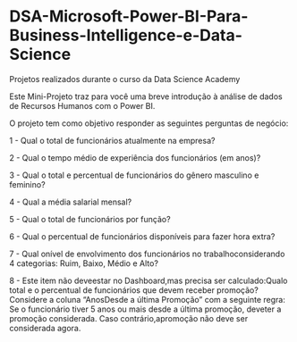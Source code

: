 # DSA-Microsoft-Power-BI-Para-Business-Intelligence-e-Data-Science
Projetos realizados durante o curso da Data Science Academy

Este  Mini-Projeto  traz  para  você  uma  breve  introdução  à  análise  de dados de Recursos Humanos com o Power BI. 

O projeto tem como objetivo responder as seguintes perguntas de negócio:

1 - Qual o total de funcionários atualmente na empresa?

2 - Qual o tempo médio de experiência dos funcionários (em anos)?

3 - Qual o total e percentual de funcionários do gênero masculino e feminino?

4 - Qual a média salarial mensal?

5 - Qual o total de funcionários por função?

6 - Qual o percentual de funcionários disponíveis para fazer hora extra?

7 - Qual onível de envolvimento dos funcionários no trabalhoconsiderando 4 categorias: Ruim, Baixo, Médio e Alto?

8 - Este item não deveestar no Dashboard,mas precisa ser calculado:Qualo total e o percentual de funcionários que devem receber promoção? Considere a coluna “AnosDesde a última Promoção” com a seguinte regra: Se o funcionário tiver 5 anos ou mais desde  a última  promoção,  deveter  a  promoção  considerada.  Caso  contrário,apromoção não deve ser considerada agora.
